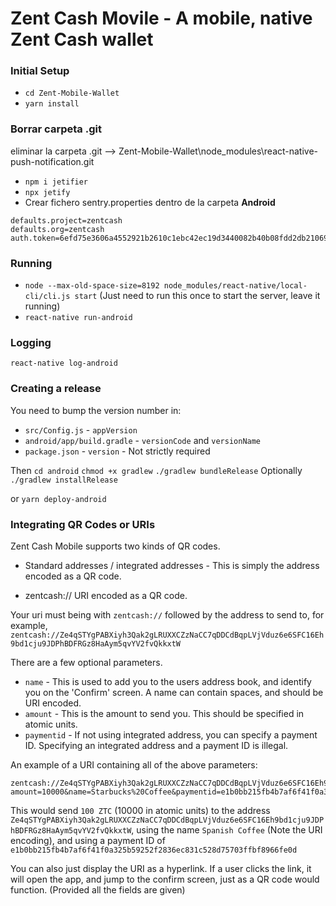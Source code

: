 # Zent Cash Movile - A mobile, native Zent Cash wallet

### Initial Setup

* `cd Zent-Mobile-Wallet`
* `yarn install`

### Borrar carpeta .git 
eliminar la carpeta .git --> Zent-Mobile-Wallet\node_modules\react-native-push-notification\.git

* `npm i jetifier`
* `npx jetify`
* Crear fichero sentry.properties dentro de la carpeta **Android**

```text
defaults.project=zentcash
defaults.org=zentcash
auth.token=6efd75e3606a4552921b2610c1ebc42ec19d3440082b40b08fdd2db21069cf00
```




### Running

* `node --max-old-space-size=8192 node_modules/react-native/local-cli/cli.js start` (Just need to run this once to start the server, leave it running)
* `react-native run-android`

### Logging

`react-native log-android`

### Creating a release

You need to bump the version number in:

* `src/Config.js` - `appVersion`
* `android/app/build.gradle` - `versionCode` and `versionName`
* `package.json` - `version` - Not strictly required

Then
`cd android`
`chmod +x gradlew`
`./gradlew bundleRelease`
Optionally
`./gradlew installRelease`

or `yarn deploy-android`

### Integrating QR Codes or URIs

Zent Cash Mobile supports two kinds of QR codes.

* Standard addresses / integrated addresses - This is simply the address encoded as a QR code.

* zentcash:// URI encoded as a QR code.

Your uri must being with `zentcash://` followed by the address to send to, for example, `zentcash://Ze4qSTYgPABXiyh3Qak2gLRUXXCZzNaCC7qDDCdBqpLVjVduz6e6SFC16Eh9bd1cju9JDPhBDFRGz8HaAym5qvYV2fvQkkxtW`

There are a few optional parameters.

* `name` - This is used to add you to the users address book, and identify you on the 'Confirm' screen. A name can contain spaces, and should be URI encoded.
* `amount` - This is the amount to send you. This should be specified in atomic units.
* `paymentid` - If not using integrated address, you can specify a payment ID. Specifying an integrated address and a payment ID is illegal.

An example of a URI containing all of the above parameters:

```
zentcash://Ze4qSTYgPABXiyh3Qak2gLRUXXCZzNaCC7qDDCdBqpLVjVduz6e6SFC16Eh9bd1cju9JDPhBDFRGz8HaAym5qvYV2fvQkkxtW?amount=10000&name=Starbucks%20Coffee&paymentid=e1b0bb215fb4b7af6f41f0a325b59252f2836ec831c528d75703ffbf8966fe0d
```

This would send `100 ZTC` (10000 in atomic units) to the address `Ze4qSTYgPABXiyh3Qak2gLRUXXCZzNaCC7qDDCdBqpLVjVduz6e6SFC16Eh9bd1cju9JDPhBDFRGz8HaAym5qvYV2fvQkkxtW`, using the name `Spanish Coffee` (Note the URI encoding), and using a payment ID of `e1b0bb215fb4b7af6f41f0a325b59252f2836ec831c528d75703ffbf8966fe0d`

You can also just display the URI as a hyperlink. If a user clicks the link, it will open the app, and jump to the confirm screen, just as a QR code would function. (Provided all the fields are given)
